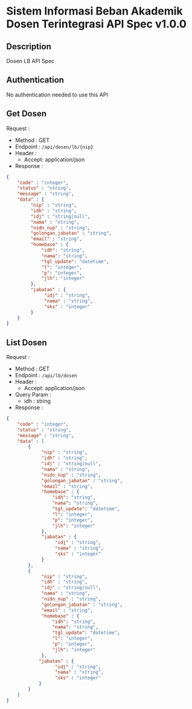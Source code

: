 # Sistem Informasi Beban Akademik Dosen Terintegrasi API Spec v1.0.0 

## Description
Dosen LB API Spec

## Authentication
No authentication needed to use this API

## Get Dosen
Request :
- Method : GET
- Endpoint : `/api/dosen/lb/{nip}`
- Header :
    - Accept: application/json
- Response :

```json 
{
    "code" : "integer",
    "status" : "string",
    "message" : "string",
    "data" : {
         "nip" : "string",
         "idh" : "string",
         "idj" : "string|null",
         "nama" : "string",
         "nidn_nup" : "string",
         "golongan_jabatan" : "string",
         "email" : "string",
         "homebase" : {
             "idh": "string",
             "nama": "string",
             "tgl_update": "datetime",
             "l": "integer",
             "p": "integer",
             "jlh": "integer"
         },
         "jabatan" : {
              "idj" : "string",
              "nama" : "string",
              "sks" : "integer"
         }
    }
}
```

## List Dosen
Request :
- Method : GET
- Endpoint : `/api/lb/dosen`
- Header :
    - Accept: application/json
- Query Param :
    - idh : string
- Response :

```json 
{
    "code" : "integer",
    "status" : "string",
    "message" : "string",
    "data" : [
        {
             "nip" : "string",
             "idh" : "string",
             "idj" : "string|null",
             "nama" : "string",
             "nidn_nup" : "string",
             "golongan_jabatan" : "string",
             "email" : "string",
             "homebase" : {
                 "idh": "string",
                 "nama": "string",
                 "tgl_update": "datetime",
                 "l": "integer",
                 "p": "integer",
                 "jlh": "integer"
             },
             "jabatan" : {
                  "idj" : "string",
                  "nama" : "string",
                  "sks" : "integer"
             }
        },
        {
             "nip" : "string",
             "idh" : "string",
             "idj" : "string|null",
             "nama" : "string",
             "nidn_nup" : "string",
             "golongan_jabatan" : "string",
             "email" : "string",
             "homebase" : {
                 "idh": "string",
                 "nama": "string",
                 "tgl_update": "datetime",
                 "l": "integer",
                 "p": "integer",
                 "jlh": "integer"
             },
            "jabatan" : {
                  "idj" : "string",
                  "nama" : "string",
                  "sks" : "integer"
            }
        }
    ]
}
```